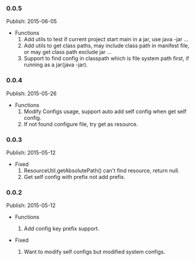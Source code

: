 ### 0.0.5 ###
Publish: 2015-06-05

* Functions
    1. Add utils to test if current project start main in a jar, use java -jar ...
    2. Add utils to get class paths, may include class path in manifest file, or may get class path exclude jar ...
    3. Support to find config in classpath which is file system path first, if running as a jar(java -jar).


### 0.0.4 ###
Publish: 2015-05-26

* Functions
    1. Modify Configs usage, support auto add self config when get self config.
    2. If not found configure file, try get as resource.


### 0.0.3 ###
Publish: 2015-05-12

* Fixed
    1. ResourceUtil.getAbsolutePath() can't find resource, return null.
    2. Get self config with prefix not add prefix.


### 0.0.2 ###
Publish: 2015-05-12

* Functions
    1. Add config key prefix support.

* Fixed
    1. Want to modify self configs but modified system configs.